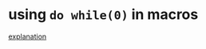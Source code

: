 # using `do while(0)` in macros
[explanation](https://stackoverflow.com/questions/257418/do-while-0-what-is-it-good-for)
